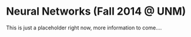 Neural Networks (Fall 2014 @ UNM)
=================================

This is just a placeholder right now, more information to come....